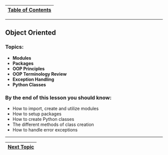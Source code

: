|[Table of Contents](/00-Table-of-Contents.md)|
|---|

---

## Object Oriented

### **Topics:**

* **Modules**
* **Packages**
* **OOP Principles**
* **OOP Terminology Review**
* **Exception Handling**
* **Python Classes**

### By the end of this lesson you should know:

* How to import, create and utilize modules
* How to setup packages
* How to create Python classes
* The different methods of class creation
* How to handle error exceptions

---

|[Next Topic](/05_oop/01_modules.md)|
|---|
